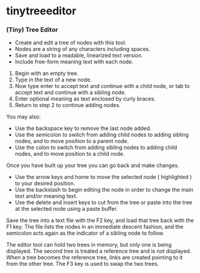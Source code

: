 # tinytreeeditor
### (Tiny) Tree Editor

  * Create and edit a tree of nodes with this tool.
  * Nodes are a string of any characters including spaces.
  * Save and load to a readable, linearized text version.
  * Include free-form meaning text with each node.

1. Begin with an empty tree.
1. Type in the text of a new node.
1. Now type enter to accept text and continue with a child node,
   or tab to accept text and continue with a sibling node.
1. Enter optional meaning as text enclosed by curly braces.
1. Return to step 2 to continue adding nodes.

You may also:
  * Use the backspace key to remove the last node added.
  * Use the semicolon to switch from adding child nodes to
    adding sibling nodes, and to move position to a parent node.
  * Use the colon to switch from adding sibling nodes to adding
    child nodes, and to move position to a child node.
     
Once you have built up your tree you can go back and make changes.

  * Use the arrow keys and home to move the selected node 
     ( highlighted ) to your desired position. 
  * Use the backslash to begin editing the node in order to change
     the main text and/or meaning text.
  * Use the delete and insert keys to cut from the tree or paste into 
     the tree at the selected node using a paste buffer.

Save the tree into a text file with the F2 key, and load that tree back
with the F1 key. The file lists the nodes in an immediate descent
fashion, and the semicolon acts again as the indicator of a sibling
node to follow.

The editor tool can hold two trees in memory, but only one is being
displayed. The second tree is treated a reference tree and is not
displayed. When a tree becomes the reference tree, links are 
created pointing to it from the other tree. The F3 key is used to
swap the two trees.
